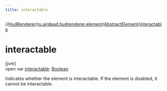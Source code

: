 ```yaml
---
title: interactable
---
```

//[HudRenderer](../../../index.html)/[ru.airdead.hudrenderer.element](../index.html)/[AbstractElement](index.html)/[interactable](interactable.html)



# interactable



[jvm]\
open var [interactable](interactable.html): [Boolean](https://kotlinlang.org/api/latest/jvm/stdlib/kotlin/-boolean/index.html)



Indicates whether the element is interactable. If the element is disabled, it cannot be interactable.




